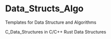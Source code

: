 # Data_Structs_Algo
Templates for Data Structure and Algorithms 

C_Data_Structures in C/C++
Rust Data Structures 
